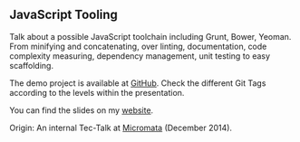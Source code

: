 ## JavaScript Tooling

Talk about a possible JavaScript toolchain including Grunt, Bower, Yeoman. From minifying and concatenating, over linting, documentation, code complexity measuring, dependency management, unit testing to easy scaffolding.

The demo project is available at [GitHub](https://github.com/mischah/js-tooling-demo). Check the different Git Tags according to the levels within the presentation.

You can find the slides on my [website](http://michael-kuehnel.de/presentations/javascript-tooling-with-grunt-bower-yeoman/).

Origin: An internal Tec-Talk at [Micromata](https://github.com/micromata/) (December 2014).
